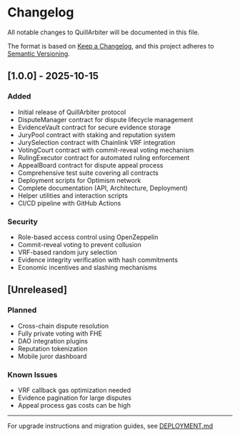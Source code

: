 # Changelog

All notable changes to QuillArbiter will be documented in this file.

The format is based on [Keep a Changelog](https://keepachangelog.com/en/1.0.0/),
and this project adheres to [Semantic Versioning](https://semver.org/spec/v2.0.0.html).

## [1.0.0] - 2025-10-15

### Added
- Initial release of QuillArbiter protocol
- DisputeManager contract for dispute lifecycle management
- EvidenceVault contract for secure evidence storage
- JuryPool contract with staking and reputation system
- JurySelection contract with Chainlink VRF integration
- VotingCourt contract with commit-reveal voting mechanism
- RulingExecutor contract for automated ruling enforcement
- AppealBoard contract for dispute appeal process
- Comprehensive test suite covering all contracts
- Deployment scripts for Optimism network
- Complete documentation (API, Architecture, Deployment)
- Helper utilities and interaction scripts
- CI/CD pipeline with GitHub Actions

### Security
- Role-based access control using OpenZeppelin
- Commit-reveal voting to prevent collusion
- VRF-based random jury selection
- Evidence integrity verification with hash commitments
- Economic incentives and slashing mechanisms

## [Unreleased]

### Planned
- Cross-chain dispute resolution
- Fully private voting with FHE
- DAO integration plugins
- Reputation tokenization
- Mobile juror dashboard

### Known Issues
- VRF callback gas optimization needed
- Evidence pagination for large disputes
- Appeal process gas costs can be high

---

For upgrade instructions and migration guides, see [DEPLOYMENT.md](docs/DEPLOYMENT.md)

